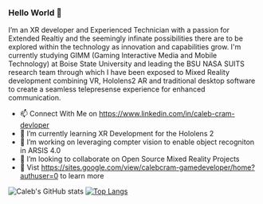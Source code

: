 ### Hello World 👋
I’m an XR developer and Experienced Technician with a passion for Extended Realtiy and the seemingly infinate possibilities there are to be explored within the technology as innovation and capabilities grow. I'm currently studying GIMM (Gaming Interactive Media and Mobile Technology) at Boise State University and leading the BSU NASA SUITS research team through which I have been exposed to Mixed Reality development combining VR, Hololens2 AR and traditional desktop software to create a seamless telepresense experience for enhanced communication. 

- 📫 Connect With Me on https://www.linkedin.com/in/caleb-cram-devloper
- 🌱 I’m currently learning XR Development for the Hololens 2
- 🔭 I’m working on leveraging compter vision to enable object recogniton in ARSIS 4.0
- 👯 I’m looking to collaborate on Open Source Mixed Reality Projects
- 💬 Vist https://sites.google.com/view/calebcram-gamedeveloper/home?authuser=0 to learn more 
<!--
**calebcram/calebcram** is a ✨ _special_ ✨ repository because its `README.md` (this file) appears on your GitHub profile.

Here are some ideas to get you started:

- 🔭 I’m currently working on ...
- 🌱 I’m currently learning ...
- 👯 I’m looking to collaborate on ...
- 🤔 I’m looking for help with ...
- 💬 Ask me about ...
- 📫 How to reach me: ...
- 😄 Pronouns: ...
- ⚡ Fun fact: ...
-->
![Caleb's GitHub stats](https://github-readme-stats.vercel.app/api?username=calebcram&show_icons=true&theme=radical)
[![Top Langs](https://github-readme-stats.vercel.app/api/top-langs/?username=calebcram&langs_count=6&layout=compact&theme=radical)](https://github.com/calebcram/github-readme-stats)
